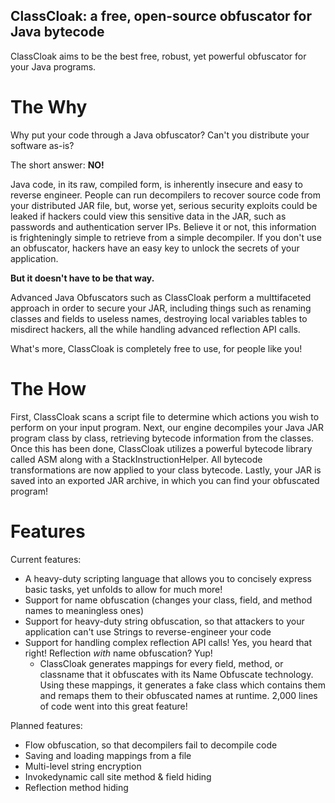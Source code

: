 ## ClassCloak: a free, open-source obfuscator for Java bytecode

ClassCloak aims to be the best free, robust, yet powerful obfuscator for your Java programs.

# The Why

Why put your code through a Java obfuscator? Can't you distribute your software as-is?

The short answer: **NO!**

Java code, in its raw, compiled form, is inherently insecure and easy to reverse engineer.
People can run decompilers to recover source code from your distributed JAR file, but, worse yet, serious security exploits could be leaked if hackers could view this sensitive data in the JAR, such as passwords and authentication server IPs.
Believe it or not, this information is frighteningly simple to retrieve from a simple decompiler. If you don't use an obfuscator, hackers have an easy key to unlock the secrets of your application.

**But it doesn't have to be that way.**

Advanced Java Obfuscators such as ClassCloak perform a multtifaceted approach in order to secure your JAR, including things such as renaming classes and fields to useless names, destroying local variables tables to misdirect hackers, all the while handling advanced reflection API calls. 

What's more, ClassCloak is completely free to use, for people like you!

# The How

First, ClassCloak scans a script file to determine which actions you wish to perform on your input program.
Next, our engine decompiles your Java JAR program class by class, retrieving bytecode information from the classes.
Once this has been done, ClassCloak utilizes a powerful bytecode library called ASM along with a StackInstructionHelper. All bytecode transformations are now applied to your class bytecode.
Lastly, your JAR is saved into an exported JAR archive, in which you can find your obfuscated program!

# Features

Current features:
- A heavy-duty scripting language that allows you to concisely express basic tasks, yet unfolds to allow for much more!
- Support for name obfuscation (changes your class, field, and method names to meaningless ones)
- Support for heavy-duty string obfuscation, so that attackers to your application can't use Strings to reverse-engineer your code
- Support for handling complex reflection API calls! Yes, you heard that right! Reflection *with* name obfuscation? Yup!
	- ClassCloak generates mappings for every field, method, or classname that it obfuscates with its Name Obfuscate technology. Using these mappings, it generates a fake class which contains them and remaps them to their obfuscated names at runtime. 2,000 lines of code went into this great feature! 

Planned features:
- Flow obfuscation, so that decompilers fail to decompile code
- Saving and loading mappings from a file
- Multi-level string encryption
- Invokedynamic call site method & field hiding
- Reflection method hiding